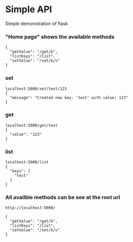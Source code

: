 # Simple API
Simple demonstration of flask

### "Home page" shows the available methods
```
{
  "getValue": "/get/k", 
  "listKeys": "/list", 
  "setValue": "/set/k/v"
}
```
### set
```
localhost:5000/set/test/123
{
  "message": "Created new key: 'test' with value: 123"
}
```
### get
```
localhost:5000/get/test
{
  "value": "123"
}
```
### list
```
localhost:5000/list
{
  "keys": [
    "test"
  ]
}
```

### All availble methods can be see at the root url

```
http://localhost:5000/

{
  "getValue": "/get/k", 
  "listKeys": "/list", 
  "setValue": "/set/k/v"
}

```
